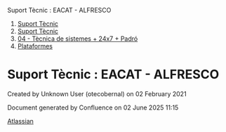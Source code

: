 Suport Tècnic : EACAT - ALFRESCO  

1.  [Suport Tècnic](index.html)
2.  [Suport Tècnic](13893782.html)
3.  [04 - Tècnica de sistemes + 24x7 + Padró](26313202.html)
4.  [Plataformes](Plataformes_41520520.html)

Suport Tècnic : EACAT - ALFRESCO
================================

Created by Unknown User (otecobernal) on 02 February 2021

Document generated by Confluence on 02 June 2025 11:15

[Atlassian](http://www.atlassian.com/)